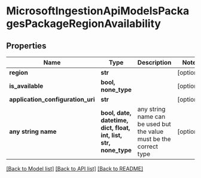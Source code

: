 # MicrosoftIngestionApiModelsPackagesPackageRegionAvailability


## Properties
Name | Type | Description | Notes
------------ | ------------- | ------------- | -------------
**region** | **str** |  | [optional] 
**is_available** | **bool, none_type** |  | [optional] 
**application_configuration_uri** | **str** |  | [optional] 
**any string name** | **bool, date, datetime, dict, float, int, list, str, none_type** | any string name can be used but the value must be the correct type | [optional]

[[Back to Model list]](../README.md#documentation-for-models) [[Back to API list]](../README.md#documentation-for-api-endpoints) [[Back to README]](../README.md)


